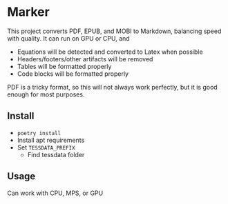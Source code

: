 # Marker

This project converts PDF, EPUB, and MOBI to Markdown, balancing speed with quality.  It can run on GPU or CPU, and 

- Equations will be detected and converted to Latex when possible
- Headers/footers/other artifacts will be removed
- Tables will be formatted properly
- Code blocks will be formatted properly

PDF is a tricky format, so this will not always work perfectly, but it is good enough for most purposes.


## Install

- `poetry install`
- Install apt requirements
- Set `TESSDATA_PREFIX`
  - Find tessdata folder


## Usage

Can work with CPU, MPS, or GPU